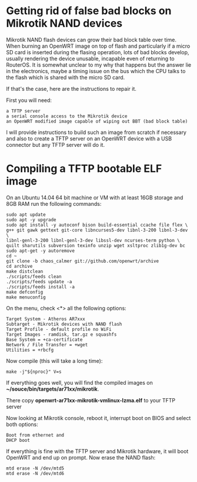 # Getting rid of false bad blocks on Mikrotik NAND devices

Mikrotik NAND flash devices can grow their bad block table over time.
When burning an OpenWRT image on top of flash and particularly if a micro SD card is inserted during the flasing operation, lots of bad blocks develop, usually rendering the device unusable, incapable even of returning to RouterOS. It is somewhat unclear to my why that happens but the answer lie in the electronics, maybe a timing issue on the bus which the CPU talks to the flash which is shared with the micro SD card.

If that's the case, here are the instructions to repair it.

First you will need:
```
a TFTP server
a serial console access to the Mikrotik device
an OpenWRT modified image capable of wiping out BBT (bad block table)
```

I will provide instructions to build such an image from scratch if necessary and also to create a TFTP server on an OpenWRT device with a USB connector but any TFTP server will do it.

# Compiling a TFTP bootable ELF image
On an Ubuntu 14.04 64 bit machine or VM with at least 16GB storage and 8GB RAM run the following commands:
```
sudo apt update 
sudo apt -y upgrade
sudo apt install -y autoconf bison build-essential ccache file flex \
g++ git gawk gettext git-core libncurses5-dev libnl-3-200 libnl-3-dev \
libnl-genl-3-200 libnl-genl-3-dev libssl-dev ncurses-term python \
quilt sharutils subversion texinfo unzip wget xsltproc zlib1g-dev bc
sudo apt-get -y autoremove
cd ~
git clone -b chaos_calmer git://github.com/openwrt/archive
cd archive
make distclean
./scripts/feeds clean
./scripts/feeds update -a
./scripts/feeds install -a
make defconfig
make menuconfig
```
On the menu, check <*> all the following options:
```
Target System - Atheros AR7xxx
Subtarget - Mikrotik devices with NAND flash
Target Profile - default profile no WiFi
Target Images - ramdisk, tar.gz e squashfs
Base System = +ca-certificate
Network / File Transfer = +wget
Utilities = +rbcfg
```
Now compile (this will take a long time):
```
make -j"${nproc}" V=s
```
If everything goes well, you will find the compiled images on **~/souce/bin/targets/ar71xx/mikrotik**.

There copy **openwrt-ar71xx-mikrotik-vmlinux-lzma.elf** to your TFTP server

Now looking at Mikrotik console, reboot it, interrupt boot on BIOS and select both options:
```
Boot from ethernet and
DHCP boot
```
If everything is fine with the TFTP server and Mikrotik hardware, it will boot OpenWRT and end up on prompt.
Now erase the NAND flash:
```
mtd erase -N /dev/mtd5
mtd erase -N /dev/mtd6
```
